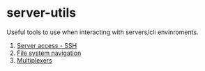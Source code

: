 # server-utils
Useful tools to use when interacting with servers/cli envinroments.

1. [Server access - SSH](docs/ssh.md)
2. [File system navigation](docs/cli_nav.md)
3. [Multiplexers](docs/multiplexers.md)
